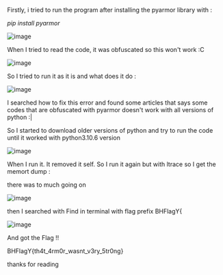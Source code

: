 Firstly, i tried to run the program after installing the pyarmor library with :

*pip install pyarmor*

![image](https://github.com/IDunhill7/BHMEA23-CanYouBreakTheArmor-Writeup/assets/110286932/879944ae-869b-4bdc-95a4-d8a0d8425a03)

When I tried to read the code, it was obfuscated so this won't work :C

![image](https://github.com/IDunhill7/BHMEA23-CanYouBreakTheArmor-Writeup/assets/110286932/58ad66a3-a1a2-43e1-9b55-1281702f6f0e)

So I tried to run it as it is and what does it do :

![image](https://github.com/IDunhill7/BHMEA23-CanYouBreakTheArmor-Writeup/assets/110286932/c7059bd8-5014-43ec-aecb-17fd0f4e1305)

I searched how to fix this error and found some articles that says some codes that are obfuscated with pyarmor doesn't work with all versions of python :|

So I started to download older versions of python and try to run the code until it worked with python3.10.6 version

![image](https://github.com/IDunhill7/BHMEA23-CanYouBreakTheArmor-Writeup/assets/110286932/2d1a74ec-b2a9-4534-9d75-80d19c505712)

When I run it. It removed it self. So I run it again but with ltrace so I get the memort dump :

there was to much going on 

![image](https://github.com/IDunhill7/BHMEA23-CanYouBreakTheArmor-Writeup/assets/110286932/e1d51797-d0f4-43a3-a12e-25ed92b6b277)

then I searched with Find in terminal with flag prefix BHFlagY{ 

![image](https://github.com/IDunhill7/BHMEA23-CanYouBreakTheArmor-Writeup/assets/110286932/11482199-6774-4c70-b8df-1712483de472)

And got the Flag !! 

BHFlagY{th4t_4rm0r_wasnt_v3ry_5tr0ng}

thanks for reading



